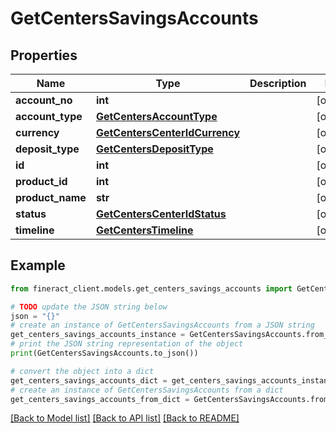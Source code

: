 # GetCentersSavingsAccounts


## Properties

Name | Type | Description | Notes
------------ | ------------- | ------------- | -------------
**account_no** | **int** |  | [optional] 
**account_type** | [**GetCentersAccountType**](GetCentersAccountType.md) |  | [optional] 
**currency** | [**GetCentersCenterIdCurrency**](GetCentersCenterIdCurrency.md) |  | [optional] 
**deposit_type** | [**GetCentersDepositType**](GetCentersDepositType.md) |  | [optional] 
**id** | **int** |  | [optional] 
**product_id** | **int** |  | [optional] 
**product_name** | **str** |  | [optional] 
**status** | [**GetCentersCenterIdStatus**](GetCentersCenterIdStatus.md) |  | [optional] 
**timeline** | [**GetCentersTimeline**](GetCentersTimeline.md) |  | [optional] 

## Example

```python
from fineract_client.models.get_centers_savings_accounts import GetCentersSavingsAccounts

# TODO update the JSON string below
json = "{}"
# create an instance of GetCentersSavingsAccounts from a JSON string
get_centers_savings_accounts_instance = GetCentersSavingsAccounts.from_json(json)
# print the JSON string representation of the object
print(GetCentersSavingsAccounts.to_json())

# convert the object into a dict
get_centers_savings_accounts_dict = get_centers_savings_accounts_instance.to_dict()
# create an instance of GetCentersSavingsAccounts from a dict
get_centers_savings_accounts_from_dict = GetCentersSavingsAccounts.from_dict(get_centers_savings_accounts_dict)
```
[[Back to Model list]](../README.md#documentation-for-models) [[Back to API list]](../README.md#documentation-for-api-endpoints) [[Back to README]](../README.md)


